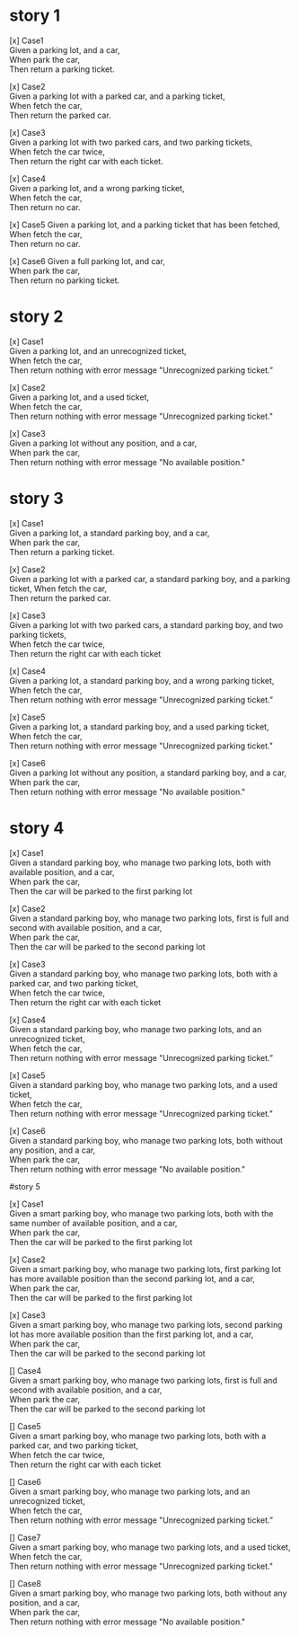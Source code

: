 # story 1
[x] Case1  
Given a parking lot, and a car,  
When park the car,  
Then return a parking ticket. 

[x] Case2  
Given a parking lot with a parked car, and a parking ticket,  
When fetch the car,  
Then return the parked car.

[x] Case3  
Given a parking lot with two parked cars, and two parking tickets,  
When fetch the car twice,  
Then return the right car with each ticket.

[x] Case4  
Given a parking lot, and a wrong parking ticket,  
When fetch the car,  
Then return no car.

[x] Case5
Given a parking lot, and a parking ticket that has been fetched,  
When fetch the car,  
Then return no car.

[x] Case6
Given a full parking lot, and car,  
When park the car,  
Then return no parking ticket.


# story 2
[x] Case1  
Given a parking lot, and an unrecognized ticket,  
When fetch the car,  
Then return nothing with error message "Unrecognized parking ticket.”

[x] Case2  
Given a parking lot, and a used ticket,  
When fetch the car,  
Then return nothing with error message "Unrecognized parking ticket."

[x] Case3  
Given a parking lot without any position, and a car,  
When park the car,  
Then return nothing with error message "No available position."


# story 3
[x] Case1  
Given a parking lot, a standard parking boy, and a car,  
When park the car,  
Then return a parking ticket.

[x] Case2  
Given a parking lot with a parked car, a standard parking boy, and a parking ticket,
When fetch the car,  
Then return the parked car.

[x] Case3  
Given a parking lot with two parked cars, a standard parking boy, and two parking
tickets,  
When fetch the car twice,  
Then return the right car with each ticket 

[x] Case4  
Given a parking lot, a standard parking boy, and a wrong parking ticket,  
When fetch the car,  
Then return nothing with error message "Unrecognized parking ticket.”

[x] Case5  
Given a parking lot, a standard parking boy, and a used parking ticket,  
When fetch the car,  
Then return nothing with error message "Unrecognized parking ticket."

[x] Case6  
Given a parking lot without any position, a standard parking boy, and a car,  
When park the car,  
Then return nothing with error message "No available position."


# story 4
[x] Case1  
Given a standard parking boy, who manage two parking lots, both with available position, and a car,  
When park the car,   
Then the car will be parked to the first parking lot  

[x] Case2  
Given a standard parking boy, who manage two parking lots, first is full and second with available position, and a car,  
When park the car,  
Then the car will be parked to the second parking lot  

[x] Case3  
Given a standard parking boy, who manage two parking lots, both with a parked car, and two parking ticket,  
When fetch the car twice,  
Then return the right car with each ticket

[x] Case4    
Given a standard parking boy, who manage two parking lots, and an unrecognized ticket,  
When fetch the car,  
Then return nothing with error message "Unrecognized parking ticket.”

[x] Case5  
Given a standard parking boy, who manage two parking lots, and a used ticket,  
When fetch the car,  
Then return nothing with error message "Unrecognized parking ticket."

[x] Case6  
Given a standard parking boy, who manage two parking lots, both without any position, and a car,  
When park the car,  
Then return nothing with error message "No available position."

#story 5

[x] Case1  
Given a smart parking boy, who manage two parking lots, both with the same number of available position, and a car,  
When park the car,   
Then the car will be parked to the first parking lot

[x] Case2  
Given a smart parking boy, who manage two parking lots, first parking lot has more available position than the second parking lot, and a car,  
When park the car,   
Then the car will be parked to the first parking lot

[x] Case3  
Given a smart parking boy, who manage two parking lots, second parking lot has more available position than the first parking lot, and a car,  
When park the car,   
Then the car will be parked to the second parking lot

[] Case4  
Given a smart parking boy, who manage two parking lots, first is full and second with available position, and a car,  
When park the car,  
Then the car will be parked to the second parking lot

[] Case5  
Given a smart parking boy, who manage two parking lots, both with a parked car, and two parking ticket,  
When fetch the car twice,  
Then return the right car with each ticket

[] Case6    
Given a smart parking boy, who manage two parking lots, and an unrecognized ticket,  
When fetch the car,  
Then return nothing with error message "Unrecognized parking ticket.”

[] Case7  
Given a smart parking boy, who manage two parking lots, and a used ticket,  
When fetch the car,  
Then return nothing with error message "Unrecognized parking ticket."

[] Case8  
Given a smart parking boy, who manage two parking lots, both without any position, and a car,  
When park the car,  
Then return nothing with error message "No available position."